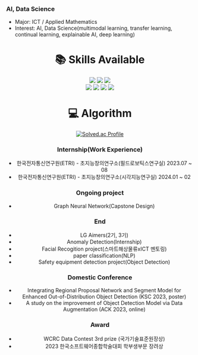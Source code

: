 ### AI, Data Science
-  Major: ICT / Applied Mathematics
-  Interest: AI, Data Science(multimodal learning, transfer learning, continual learning, explainable AI, deep learning)
 

<div align=center><h1>📚 Skills Available</h1></div>
<div align=center> 
   <img src="https://img.shields.io/badge/python-3776AB?style=for-the-badge&logo=python&logoColor=white">
   <img src="https://img.shields.io/badge/java-007396?style=for-the-badge&logo=java&logoColor=white">
   <img src="https://img.shields.io/badge/R-276DC3?style=for-the-badge&logo=R&logoColor=white">
   <br>
<div align=center>
   <img src="https://img.shields.io/badge/pytorch-EE4C2C?style=for-the-badge&logo=pytorch&logoColor=white">
   <img src="https://img.shields.io/badge/tensorflow-FF6F00?style=for-the-badge&logo=tensorflow&logoColor=white">
   <img src="https://img.shields.io/badge/mysql-4479A1?style=for-the-badge&logo=mysql&logoColor=white">
   <img src="https://img.shields.io/badge/scikitlearn-F7931E?style=for-the-badge&logo=scikitlearn&logoColor=white">
   <br>
   

<div align=center><h1>💻 Algorithm</h1></div>

[![Solved.ac Profile](http://mazassumnida.wtf/api/generate_badge?boj=ho8294)](https://solved.ac/ho8294)

### Internship(Work Experience)
- 한국전자통신연구원(ETRI) - 초지능창의연구소(필드로보틱스연구실) 2023.07 ~ 08
- 한국전자통신연구원(ETRI) - 초지능창의연구소(시각지능연구실) 2024.01 ~ 02

### Ongoing project
- Graph Neural Network(Capstone Design)

### End
- LG Aimers(2기, 3기)
- Anomaly Detection(Internship)
- Facial Recogition project(스마트해상물류xICT 멘토링)
- paper classification(NLP)
- Safety equipment detection project(Object Detection)

### Domestic Conference
- Integrating Regional Proposal Network and Segment Model for Enhanced Out-of-Distribution Object Detection (KSC 2023, poster)
- A study on the improvement of Object Detection Model via Data Augmentation (ACK 2023, online)

### Award
- WCRC Data Contest 3rd prize (국가기술표준원장상)
- 2023 한국소프트웨어종합학술대회 학부생부문 장려상
